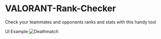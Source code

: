 # VALORANT-Rank-Checker
Check your teammates and opponents ranks and stats with this handy tool

UI Example
![Deathmatch](https://github.com/Pyroghy/VALORANT-Stat-Viewer/blob/main/images/ex.png?raw=true)
